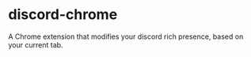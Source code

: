 # discord-chrome
A Chrome extension that modifies your discord rich presence, based on your current tab.
